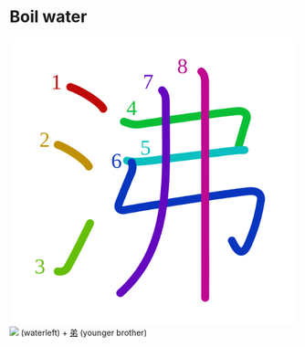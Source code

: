 # Boil water
![6cb8](Kanji/kanji-colorize/6cb8.svg)
![](http://www.kanjidamage.com/assets/radsmall/water-4770d222295684a6fc1b8e8cec486da119e1bcc2eac91d06622b4671e0098359.jpg) (waterleft) + [弟](Vocabulary/弟.md) (younger brother) 